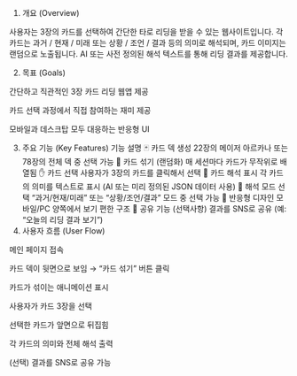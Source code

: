 1. 개요 (Overview)

사용자는 3장의 카드를 선택하여 간단한 타로 리딩을 받을 수 있는 웹사이트입니다.
각 카드는 과거 / 현재 / 미래 또는 상황 / 조언 / 결과 등의 의미로 해석되며,
카드 이미지는 랜덤으로 노출됩니다.
AI 또는 사전 정의된 해석 텍스트를 통해 리딩 결과를 제공합니다.

2. 목표 (Goals)

간단하고 직관적인 3장 카드 리딩 웹앱 제공

카드 선택 과정에서 직접 참여하는 재미 제공

모바일과 데스크탑 모두 대응하는 반응형 UI

3. 주요 기능 (Key Features)
기능	설명
🃏 카드 덱 생성	22장의 메이저 아르카나 또는 78장의 전체 덱 중 선택 가능
🎴 카드 섞기 (랜덤화)	매 세션마다 카드가 무작위로 배열됨
✋ 카드 선택	사용자가 3장의 카드를 클릭해서 선택
🔮 카드 해석 표시	각 카드의 의미를 텍스트로 표시 (AI 또는 미리 정의된 JSON 데이터 사용)
🌙 해석 모드 선택	“과거/현재/미래” 또는 “상황/조언/결과” 모드 중 선택 가능
📱 반응형 디자인	모바일/PC 양쪽에서 보기 편한 구조
💬 공유 기능 (선택사항)	결과를 SNS로 공유 (예: “오늘의 리딩 결과 보기”)
4. 사용자 흐름 (User Flow)

메인 페이지 접속

카드 덱이 뒷면으로 보임 → “카드 섞기” 버튼 클릭

카드가 섞이는 애니메이션 표시

사용자가 카드 3장을 선택

선택한 카드가 앞면으로 뒤집힘

각 카드의 의미와 전체 해석 출력

(선택) 결과를 SNS로 공유 가능